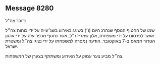 ## Message 8280

דובר צה"ל:

שמו של החטוף הנוסף שנהרג היום (ו׳) בשוגג באירוע בשג׳עייה על ידי כוחות צה״ל אושר לפרסום על ידי משפחתו, אלון שמריז ז״ל, אשר נחטף מכפר עזה על ידי ארגון הטרור חמאס ב-7 באוקטובר. הודעה נמסרה למשפחתו על ידי נציגי צה״ל ומשטרת ישראל. 

צה״ל מביע צער עמוק על האירוע ומשתתף בצערן של המשפחות.

